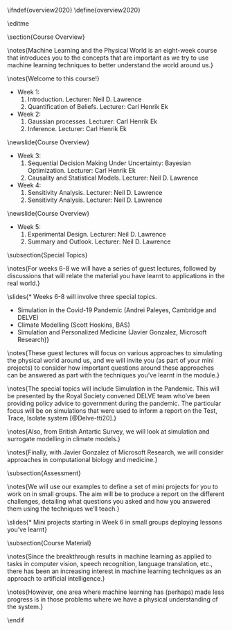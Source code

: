 \ifndef{overview2020}
\define{overview2020}

\editme


\section{Course Overview}

\notes{Machine Learning and the Physical World is an eight-week course that introduces you to the concepts that are important as we try to use machine learning techniques to better understand the world around us.}

\notes{Welcome to this course!}

* Week 1:
  1. Introduction. Lecturer: Neil D. Lawrence
  2. Quantification of Beliefs. Lecturer: Carl Henrik Ek
* Week 2:
  1. Gaussian processes. Lecturer: Carl Henrik Ek
  2. Inference. Lecturer: Carl Henrik Ek

\newslide{Course Overview}

* Week 3:
  1. Sequential Decision Making Under Uncertainty: Bayesian Optimization. Lecturer: Carl Henrik Ek
  2. Causality and Statistical Models. Lecturer: Neil D. Lawrence
* Week 4:
  1. Sensitivity Analysis. Lecturer: Neil D. Lawrence
  2. Sensitivity Analysis. Lecturer: Neil D. Lawrence

\newslide{Course Overview}

* Week 5:
  1. Experimental Design. Lecturer: Neil D. Lawrence
  2. Summary and Outlook. Lecturer: Neil D. Lawrence

\subsection{Special Topics}

\notes{For weeks 6-8 we will have a series of guest lectures, followed by discussions that will relate the material you have learnt to applications in the real world.}

\slides{* Weeks 6-8 will involve three special topics.
* Simulation in the Covid-19 Pandemic (Andrei Paleyes, Cambridge and DELVE)
* Climate Modelling (Scott Hoskins, BAS)
* Simulation and Personalized Medicine (Javier Gonzalez, Microsoft Research)}

\notes{These guest lectures will focus on various approaches to simulating the physical world around us, and we will invite you (as part of your mini projects) to consider how important questions around these approaches can be answered as part with the techniques you’ve learnt in the module.}

\notes{The special topics will include Simulation in the Pandemic. This will be presented by the Royal Society convened DELVE team who’ve been providing policy advice to government during the pandemic. The particular focus will be on simulations that were used to inform a report on the Test, Trace, Isolate system [@Delve-tti20].}

\notes{Also, from British Antartic Survey, we will look at simulation and surrogate modelling in climate models.}

\notes{Finally, with Javier Gonzalez of Microsoft Research, we will consider approaches in computational biology and medicine.}

\subsection{Assessment}

\notes{We will use our examples to define a set of mini projects for you to work on in small groups. The aim will be to produce a report on the different challenges, detailing what questions you asked and how you answered them using the techniques we’ll teach.}

\slides{* Mini projects starting in Week 6 in small groups deploying lessons you’ve learnt}

\subsection{Course Material}

\notes{Since the breakthrough results in machine learning as applied to tasks in computer vision, speech recognition, language translation, etc., there has been an increasing interest in machine learning techniques as an approach to artificial intelligence.}

\notes{However, one area where machine learning has (perhaps) made less progress is in those problems where we have a physical understanding of the system.}

\endif
